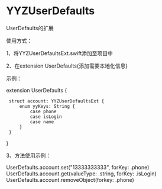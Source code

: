 # YYZUserDefaults
UserDefaults的扩展

使用方式：

1、将YYZUserDefaultsExt.swift添加至项目中

2、在extension UserDefaults{添加需要本地化信息}

示例：

 extension UserDefaults {
 
     struct account: YYZUserDefaultsExt {
         enum yyKeys: String {
             case phone
             case isLogin
             case name
         } 
     }
 }


3、方法使用示例：

UserDefaults.account.set("13333333333", forKey: .phone)
UserDefaults.account.get(valueType: .string, forKey: .isLogin)
UserDefaults.account.removeObject(forkey: .phone)
